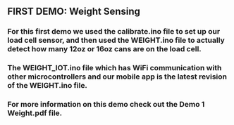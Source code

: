 ## FIRST DEMO: Weight Sensing

### For this first demo we used the calibrate.ino file to set up our load cell sensor, and then used the WEIGHT.ino file to actually detect how many 12oz or 16oz cans are on the load cell.
### The WEIGHT_IOT.ino file which has WiFi communication with other microcontrollers and our mobile app is the latest revision of the WEIGHT.ino file.
### For more information on this demo check out the Demo 1 Weight.pdf file.
